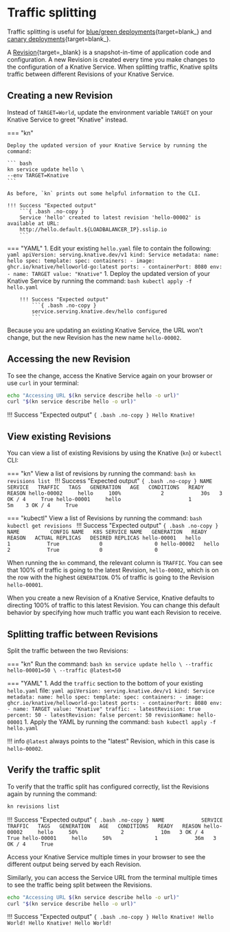 # Traffic splitting

Traffic splitting is useful for [blue/green deployments](https://martinfowler.com/bliki/BlueGreenDeployment.html){target=blank_} and [canary deployments](https://martinfowler.com/bliki/CanaryRelease.html){target=blank_}.

A [Revision](../serving/README.md#serving-resources){target=_blank} is a snapshot-in-time of application code and configuration. A new Revision is created every time you make changes to the configuration of a Knative Service. When splitting traffic, Knative splits traffic between different Revisions of your Knative Service.

## Creating a new Revision

Instead of `TARGET=World`, update the environment variable `TARGET` on your Knative Service to greet "Knative" instead.

=== "kn"

    Deploy the updated version of your Knative Service by running the command:

    ``` bash
    kn service update hello \
    --env TARGET=Knative
    ```

    As before, `kn` prints out some helpful information to the CLI.

    !!! Success "Expected output"
        ```{ .bash .no-copy }
        Service 'hello' created to latest revision 'hello-00002' is available at URL:
        http://hello.default.${LOADBALANCER_IP}.sslip.io
        ```

=== "YAML"
    1. Edit your existing `hello.yaml` file to contain the following:
        ``` yaml
        apiVersion: serving.knative.dev/v1
        kind: Service
        metadata:
          name: hello
        spec:
          template:
            spec:
              containers:
                - image: ghcr.io/knative/helloworld-go:latest
                  ports:
                    - containerPort: 8080
                  env:
                    - name: TARGET
                      value: "Knative"
        ```
    1. Deploy the updated version of your Knative Service by running the command:
        ``` bash
        kubectl apply -f hello.yaml
        ```

        !!! Success "Expected output"
            ```{ .bash .no-copy }
            service.serving.knative.dev/hello configured
            ```

Because you are updating an existing Knative Service, the URL won't change, but the new Revision has the new name `hello-00002`.

## Accessing the new Revision

To see the change, access the Knative Service again on your browser or use `curl` in your terminal:

```bash
echo "Accessing URL $(kn service describe hello -o url)"
curl "$(kn service describe hello -o url)"
```

!!! Success "Expected output"
    ```{ .bash .no-copy }
    Hello Knative!
    ```

## View existing Revisions

You can view a list of existing Revisions by using the Knative (`kn`) or `kubectl` CLI:

=== "kn"
    View a list of revisions by running the command:
    ```bash
    kn revisions list
    ```
    !!! Success "Expected output"
        ```{ .bash .no-copy }
        NAME            SERVICE   TRAFFIC   TAGS   GENERATION   AGE   CONDITIONS   READY   REASON
        hello-00002     hello     100%             2            30s   3 OK / 4     True
        hello-00001     hello                      1            5m    3 OK / 4     True
        ```

=== "kubectl"
    View a list of Revisions by running the command:
    ```bash
    kubectl get revisions
    ```
    !!! Success "Expected output"
        ```{ .bash .no-copy }
        NAME          CONFIG NAME   K8S SERVICE NAME   GENERATION   READY   REASON   ACTUAL REPLICAS   DESIRED REPLICAS
        hello-00001   hello                            1            True             0                 0
        hello-00002   hello                            2            True             0                 0
        ```

When running the `kn` command, the relevant column is `TRAFFIC`. You can see that 100% of traffic is going to the latest Revision, `hello-00002`, which is on the row with the highest `GENERATION`. 0% of traffic is going to the Revision `hello-00001`.

When you create a new Revision of a Knative Service, Knative defaults to directing 100% of traffic to this latest Revision. You can change this default behavior by specifying how much traffic you want each Revision to receive.

## Splitting traffic between Revisions

Split the traffic between the two Revisions:

=== "kn"
    Run the command:
    ```bash
    kn service update hello \
    --traffic hello-00001=50 \
    --traffic @latest=50
    ```

=== "YAML"
    1. Add the `traffic` section to the bottom of your existing `hello.yaml` file:
        ``` yaml
        apiVersion: serving.knative.dev/v1
        kind: Service
        metadata:
          name: hello
        spec:
          template:
            spec:
              containers:
                - image: ghcr.io/knative/helloworld-go:latest
                  ports:
                    - containerPort: 8080
                  env:
                    - name: TARGET
                      value: "Knative"
          traffic:
          - latestRevision: true
            percent: 50
          - latestRevision: false
            percent: 50
            revisionName: hello-00001
        ```
    1. Apply the YAML by running the command:
        ``` bash
        kubectl apply -f hello.yaml
        ```

!!! info
    `@latest` always points to the "latest" Revision, which in this case is `hello-00002`.

## Verify the traffic split

To verify that the traffic split has configured correctly, list the Revisions again by running the command:

```bash
kn revisions list
```

!!! Success "Expected output"
    ```{ .bash .no-copy }
    NAME            SERVICE   TRAFFIC   TAGS   GENERATION   AGE   CONDITIONS   READY   REASON
    hello-00002     hello     50%              2            10m   3 OK / 4     True
    hello-00001     hello     50%              1            36m   3 OK / 4     True
    ```

Access your Knative Service multiple times in your browser to see the different output being served by each Revision.

Similarly, you can access the Service URL from the terminal multiple times to see the traffic being split between the Revisions.

```bash
echo "Accessing URL $(kn service describe hello -o url)"
curl "$(kn service describe hello -o url)"
```

!!! Success "Expected output"
    ```{ .bash .no-copy }
    Hello Knative!
    Hello World!
    Hello Knative!
    Hello World!
    ```
